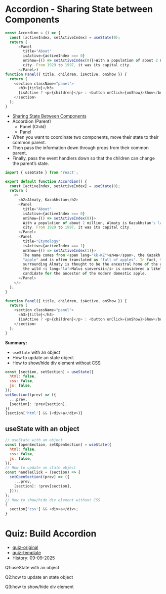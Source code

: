 # Accordion - Sharing State between Components

```js
const Accordion = () => {
  const [activeIndex, setActiveIndex] = useState(0);
  return (
      <Panel
        title="About"
        isActive={activeIndex === 0}
        onShow={() => setActiveIndex(0)}>With a population of about 2 million, Almaty is Kazakhstan's largest
        city. From 1929 to 1997, it was its capital city.
      </Panel>)
function Panel({ title, children, isActive, onShow }) {
  return (
    <section className="panel">
      <h3>{title}</h3>
      {isActive ? <p>{children}</p> : <button onClick={onShow}>Show</button>}
    </section>
  );
}
```

- [Sharing State Between Components](https://react.dev/learn/sharing-state-between-components#step-3-add-state-to-the-common-parent)
- Accordion (Parent)
  - Panel (Child)
  - Panel
- When you want to coordinate two components, move their state to their common parent.
- Then pass the information down through props from their common parent.
- Finally, pass the event handlers down so that the children can change the parent’s state.

```js
import { useState } from 'react';

export default function Accordion() {
  const [activeIndex, setActiveIndex] = useState(0);
  return (
    <>
      <h2>Almaty, Kazakhstan</h2>
      <Panel
        title="About"
        isActive={activeIndex === 0}
        onShow={() => setActiveIndex(0)}>
        With a population of about 2 million, Almaty is Kazakhstan's largest
        city. From 1929 to 1997, it was its capital city.
      </Panel>
      <Panel
        title="Etymology"
        isActive={activeIndex === 1}
        onShow={() => setActiveIndex(1)}>
        The name comes from <span lang="kk-KZ">алма</span>, the Kazakh word for
        "apple" and is often translated as "full of apples". In fact, the region
        surrounding Almaty is thought to be the ancestral home of the apple, and
        the wild <i lang="la">Malus sieversii</i> is considered a likely
        candidate for the ancestor of the modern domestic apple.
      </Panel>
    </>
  );
}

function Panel({ title, children, isActive, onShow }) {
  return (
    <section className="panel">
      <h3>{title}</h3>
      {isActive ? <p>{children}</p> : <button onClick={onShow}>Show</button>}
    </section>
  );
}
```

**Summary:**

- `useState` with an object
- How to update an state object
- How to show/hide div element without CSS

```js
const [section, setSection] = useState({
  html: false,
  css: false,
  js: false,
});
setSection((prev) => ({
  ...prev,
  [section]: !prev[section],
})
{section['html'] && (<div>a</div>)}
```

## useState with an object

```js
// useState with an object
const [openSection, setOpenSection] = useState({
  html: false,
  css: false,
  js: false,
});
// How to update an state object
const handleClick = (section) => {
  setOpenSection((prev) => ({
    ...prev,
    [section]: !prev[section],
  }));
};
// How to show/hide div element without CSS
{
  section['css'] && <div>a</div>;
}
```

# Quiz: Build Accordion

- [quiz-original](https://www.greatfrontend.com/questions/user-interface/accordion/react?framework=react)
- [quiz-template](./quiz-template.jsx)
- History: 09-09-2025

Q1:useState with an object

Q2:how to update an state object

Q3:how to show/hide div element
